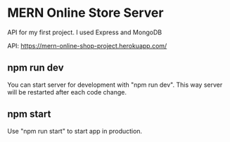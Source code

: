 # MERN Online Store Server

API for my first project. I used Express and MongoDB

API: https://mern-online-shop-project.herokuapp.com/

## npm run dev

You can start server for development with "npm run dev". This way server will be restarted after each code change. 

## npm start

Use "npm run start" to start app in production.